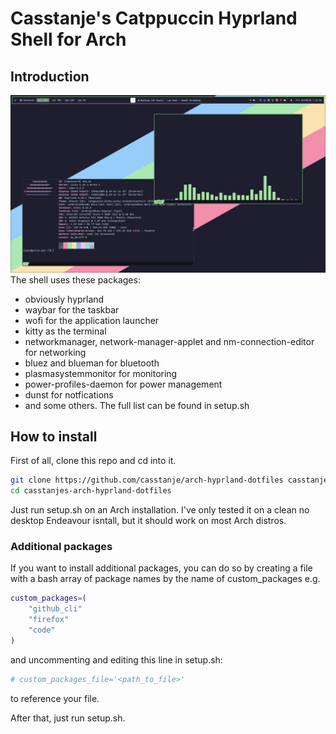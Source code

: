 # Casstanje's Catppuccin Hyprland Shell for Arch
## Introduction
![Alt text](/assets/images/preview_1.png "preview")
The shell uses these packages:
- obviously hyprland
- waybar for the taskbar
- wofi for the application launcher
- kitty as the terminal
- networkmanager, network-manager-applet and nm-connection-editor for networking
- bluez and blueman for bluetooth
- plasmasystemmonitor for monitoring
- power-profiles-daemon for power management
- dunst for notfications
- and some others. The full list can be found in setup.sh

## How to install
First of all, clone this repo and cd into it.
```bash
git clone https://github.com/casstanje/arch-hyprland-dotfiles casstanjes-arch-hyprland-dotfiles
cd casstanjes-arch-hyprland-dotfiles
```

Just run setup.sh on an Arch installation. I've only tested it on a clean no desktop Endeavour isntall, but it should work on most Arch distros.

### Additional packages
If you want to install additional packages, you can do so by creating a file with a bash array of package names by the name of custom_packages e.g.
```bash
custom_packages=(
    "github_cli"
    "firefox"
    "code"
)
```
and uncommenting and editing this line in setup.sh:
```bash
# custom_packages_file='<path_to_file>'
```
to reference your file.

After that, just run setup.sh.